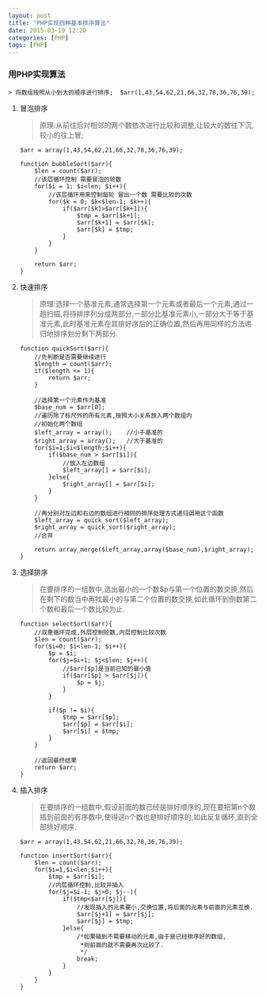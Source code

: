 ```yaml
---
layout: post
title: "PHP实现四种基本排序算法"
date: 2015-03-19 12:20
categories: [PHP]
tags: [PHP]
---
```


### 用PHP实现算法

    > 将数组按照从小到大的顺序进行排序;  $arr(1,43,54,62,21,66,32,78,36,76,39);

1. 冒泡排序

    > 原理:从前往后对相邻的两个数依次进行比较和调整,让较大的数往下沉,较小的往上冒;

    ```
    $arr = array(1,43,54,62,21,66,32,78,36,76,39);

    function bubbleSort($arr){
        $len = count($arr);
        //该层循环控制 需要冒泡的轮数
        for($i = 1; $i<len; $i++){
            //该层循环用来控制每轮 冒出一个数 需要比较的次数
            for($k = 0; $k<$len-1; $k++){
                if($arr[$k]>$arr[$k+1]){
                    $tmp = $arr[$k+1];
                    $arr[$k+1] = $arr[$k];
                    $arr[$k] = $tmp;
                }
            }
        }

        return $arr;
    }
    ```

2. 快速排序

    >  原理:选择一个基准元素,通常选择第一个元素或者最后一个元素,通过一趟扫描,将待排序列分成两部分,一部分比基准元素小,一部分大于等于基准元素,此时基准元素在其排好序后的正确位置,然后再用同样的方法递归地排序划分剩下两部分.

    ```
    function quickSort($arr){
        //先判断是否需要继续进行
        $length = count($arr);
        if($length <= 1){
            return $arr;
        }

        //选择第一个元素作为基准
        $base_num = $arr[0];
        //遍历除了标尺外的所有元素,按照大小关系放入两个数组内
        //初始化两个数组
        $left_array = array();    //小于基准的
        $right_array = array();   //大于基准的
        for($i=1;$i<$length;$i++){
            if($base_num > $arr[$i]){
                //放入左边数组
                $left_array[] = $arr[$i];
            }else{
                $right_array[] = $arr[$i];
            }
        }

        //再分别对左边和右边的数组进行相同的排序处理方式递归调用这个函数
        $left_array = quick_sort($left_array);
        $right_array = quick_sort($right_array);
        //合并

        return array_merge($left_array,array($base_num),$right_array);
    }
    ```

3. 选择排序

    > 在要排序的一组数中,选出最小的一个数$p与第一个位置的数交换,然后在剩下的数当中再找最小的与第二个位置的数交换,如此循环到倒数第二个数和最后一个数比较为止.

    ```
    function selectSort($arr){
        //双重循环完成,外层控制轮数,内层控制比较次数
        $len = count($arr);
        for($i=0; $i<len-1; $i++){
            $p = $i;
            for($j=$i+1; $j<$len; $j++){
                //$arr[$p]是当前已知的最小值
                if($arr[$p] > $arr[$j]){
                    $p = $j;
                }
            }

            if($p != $i){
                $tmp = $arr[$p];
                $arr[$p] = $arr[$i];
                $arr[$i] = $tmp;
            }
        }

        //返回最终结果
        return $arr;
    }
    ```

4. 插入排序

    > 在要排序的一组数中,假设前面的数已经是排好顺序的,现在要把第n个数插到前面的有序数中,使得这n个数也是排好顺序的,如此反复循环,直到全部排好顺序.

    ```
    $arr = array(1,43,54,62,21,66,32,78,36,76,39);

    function insertSort($arr){
        $len = count($arr);
        for($i=1,$i<len;$i++){
            $tmp = $arr[$i];
            //内层循环控制,比较并插入
            for($j=$i-1; $j>0; $j--){
                if($tmp<$arr[$j]){
                    //发现插入的元素要小,交换位置,将后面的元素与前面的元素互换.
                    $arr[$j+1] = $arr[$j];
                    $arr[$j] = $tmp;
                }else{
                    /*如果碰到不需要移动的元素,由于是已经排序好的数组,
                     *则前面的就不需要再次比较了.
                     */
                    break;
                }
            }
        }
    }
    ```